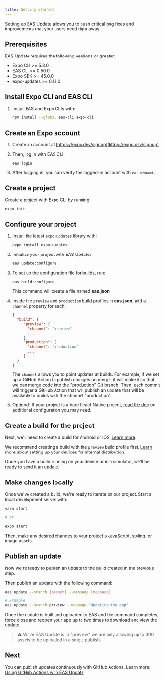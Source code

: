 ```yaml
---
title: Getting started
---
```


Setting up EAS Update allows you to push critical bug fixes and improvements that your users need right away.

## Prerequisites

EAS Update requires the following versions or greater:

- Expo CLI >= 5.3.0
- EAS CLI >= 0.50.0
- Expo SDK >= 45.0.0
- expo-updates >= 0.13.0

## Install Expo CLI and EAS CLI

1. Install EAS and Expo CLIs with:

   ```bash
   npm install --global eas-cli expo-cli
   ```

## Create an Expo account

1. Create an account at [https://expo.dev/signup](https://expo.dev/signup)
2. Then, log in with EAS CLI:

   ```bash
   eas login
   ```

3. After logging in, you can verify the logged-in account with `eas whoami`.

## Create a project

Create a project with Expo CLI by running:

```bash
expo init
```

## Configure your project

1. Install the latest `expo-updates` library with:

   ```bash
   expo install expo-updates
   ```

2. Initialize your project with EAS Update:

   ```bash
   eas update:configure
   ```

3. To set up the configuration file for builds, run:

   ```bash
   eas build:configure
   ```

   This command will create a file named **eas.json**.

4. Inside the `preview` and `production` build profiles in **eas.json**, add a `channel` property for each:

   ```json
   {
     "build": {
        "preview": {
          "channel": "preview"
          ...
        },
        "production": {
          "channel": "production"
          ...
        }
     }
   }
   ```

   The `channel` allows you to point updates at builds. For example, if we set up a GitHub Action to publish changes on merge, it will make it so that we can merge code into the "production" Git branch. Then, each commit will trigger a GitHub Action that will publish an update that will be available to builds with the channel "production".

5. Optional: If your project is a bare React Native project, [read the doc](/eas-update/bare-react-native) on additional configuration you may need.

## Create a build for the project

Next, we'll need to create a build for Android or iOS. [Learn more](/build/setup).

We recommend creating a build with the `preview` build profile first. [Learn more](/build/internal-distribution) about setting up your devices for internal distribution.

Once you have a build running on your device or in a simulator, we'll be ready to send it an update.

## Make changes locally

Once we've created a build, we're ready to iterate on our project. Start a local development server with:

```bash
yarn start

# or

expo start
```

Then, make any desired changes to your project's JavaScript, styling, or image assets.

## Publish an update

Now we're ready to publish an update to the build created in the previous step.

Then publish an update with the following command:

```bash
eas update --branch [branch] --message [message]

# Example
eas update --branch preview --message "Updating the app"
```

Once the update is built and uploaded to EAS and the command completes, force close and reopen your app up to two times to download and view the update.

> ⚠️ While EAS Update is in "preview" we are only allowing up to 300 assets to be uploaded in a single publish.

## Next

You can publish updates continuously with GitHub Actions. Learn more: [Using GitHub Actions with EAS Update](/eas-update/github-actions)
